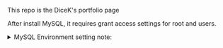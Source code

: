 This repo is the DiceK's portfolio page


After install MySQL, it requires grant access settings for root and users. 
<details>
<summary>MySQL Environment setting note:</summary>
In order to edit as root, login like:
```
sudo mysql -u root -p
Enter password:
```

```
CREATE USER 'user'@'%' WITH GRANT OPTION;
```
</details>
